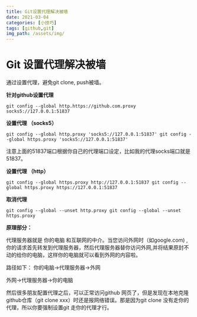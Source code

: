 ```yaml
---
title: Git设置代理解决被墙
date: 2021-03-04
categories: [小技巧]
tags: [github,git]  
img_path: /assets/img/
---
```


# Git 设置代理解决被墙

通过设置代理，避免git clone,  push被墙。

**针对github设置代理**

```
git config --global http.https://github.com.proxy socks5://127.0.0.1:51837
```

**设置代理 （socks5）**

```
git config --global http.proxy 'socks5://127.0.0.1:51837' git config --global https.proxy 'socks5://127.0.0.1:51837'
```

注意上面的51837端口根据你自己的代理端口设定，比如我的代理socks端口就是51837。

**设置代理 （http）**

```
git config --global https.proxy http://127.0.0.1:51837 git config --global https.proxy https://127.0.0.1:51837
```

**取消代理**

```
git config --global --unset http.proxy git config --global --unset https.proxy
```

**原理部分：**

代理服务器就是 你的电脑 和互联网的中介。当您访问外网时（如google.com) , 你的请求首先转发到代理服务器，然后代理服务器替你访问外网,并将结果原封不动的给你的电脑，这样你的电脑就可以看到外网的内容啦。

路径如下： 你的电脑->代理服务器->外网

外网->代理服务器->你的电脑

然后很多朋友配置代理之后，可以正常访问github 网页了，但是发现在本地克隆github仓库（git clone xxx）时还是报网络错误。那是因为git clone 没有走你的代理，所以你要强制设置git 走你的代理才行。